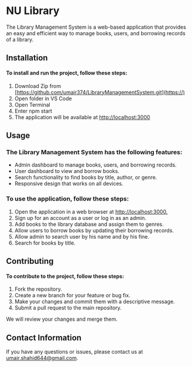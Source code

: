 # NU Library
The Library Management System is a web-based application that provides an easy and efficient way to manage books, users, and borrowing records of a library.

## Installation
#### To install and run the project, follow these steps:
1. Download Zip from [https://github.com/umair374/LibraryManagementSystem.git](https://)
2. Open folder in VS Code 
3. Open Terminal
4. Enter npm start
5. The application will be available at [http://localhost:3000](https://)

## Usage
### The Library Management System has the following features:

* Admin dashboard to manage books, users, and borrowing records.
* User dashboard to view and borrow books.
* Search functionality to find books by title, author, or genre.
* Responsive design that works on all devices.

### To use the application, follow these steps:

1. Open the application in a web browser at [http://localhost:3000.](https://)
2. Sign up for an account as a user or log in as an admin.
3. Add books to the library database and assign them to genres.
4. Allow users to borrow books by updating their borrowing records.
5. Allow admin to search user by his name and by his fine.
6. Search for books by title.

## Contributing

#### To contribute to the project, follow these steps:

1. Fork the repository.
2. Create a new branch for your feature or bug fix.
3. Make your changes and commit them with a descriptive message.
4. Submit a pull request to the main repository.

We will review your changes and merge them.

## Contact Information
If you have any questions or issues, please contact us at [umair.shahid644@gmail.com](https://).